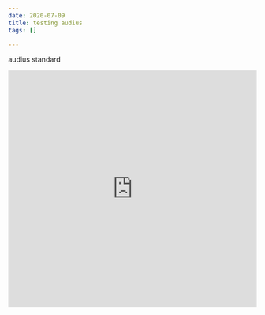 ```yaml
---
date: 2020-07-09
title: testing audius
tags: []

---
```

audius standard

<iframe src="https://audius.co/embed/track?id=77114&ownerId=21526&flavor=card" width="100%" height="480" allow="encrypted-media" style="border: none;"></iframe>